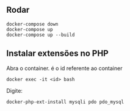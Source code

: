 ## Rodar
```
docker-compose down
docker-compose up
docker-compose up --build

```

## Instalar extensões no PHP
Abra o container. <id> é o id referente ao container<br>
```
docker exec -it <id> bash
```
Digite:<br>
```
docker-php-ext-install mysqli pdo pdo_mysql
```